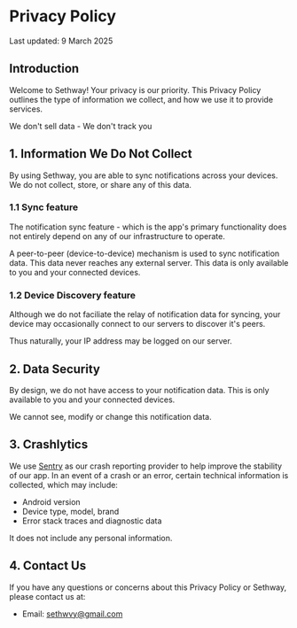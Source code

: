 # Privacy Policy

Last updated: 9 March 2025

## Introduction

Welcome to Sethway! Your privacy is our priority. This Privacy Policy outlines the type of information we collect, and how we use it to provide services.

We don't sell data - We don't track you

## 1. Information We Do Not Collect

By using Sethway, you are able to sync notifications across your devices. We do not collect, store, or share any of this data.

### 1.1 Sync feature

The notification sync feature - which is the app's primary functionality does not entirely depend on any of our infrastructure to operate.

A peer-to-peer (device-to-device) mechanism is used to sync notification data. This data never reaches any external server. This data is only available to you and your connected devices.

### 1.2 Device Discovery feature

Although we do not faciliate the relay of notification data for syncing, your device may occasionally connect to our servers to discover it's peers.

Thus naturally, your IP address may be logged on our server.

## 2. Data Security

By design, we do not have access to your notification data. This is only available to you and your connected devices.

We cannot see, modify or change this notification data.

## 3. Crashlytics

We use [Sentry](sentry.io) as our crash reporting provider to help improve the stability of our app. In an event of a crash or an error, certain technical information is collected, which may include:

- Android version
- Device type, model, brand
- Error stack traces and diagnostic data

It does not include any personal information.

## 4. Contact Us

If you have any questions or concerns about this Privacy Policy or Sethway, please contact us at: 

- Email: sethwvy@gmail.com
